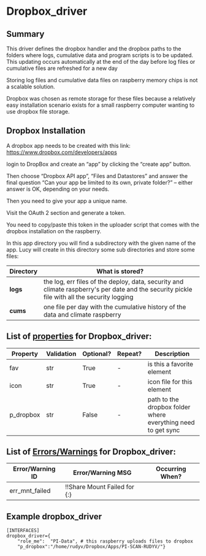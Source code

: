 <!--s_name-->
# Dropbox_driver

<!--e_name-->

## Summary

<!--s_role-->
<!--e_role-->

<!--s_descr-->
This driver defines the dropbox handler and the dropbox paths to the folders where logs, cumulative data and program scripts is to be updated.  This updating occurs automatically at the end of the day before log files or cumulative files are refreshed for a new day

<!--e_descr-->

Storing log files and cumulative data files on raspberry memory chips is not a scalable solution.

Dropbox was chosen as remote storage for these files because a relatively easy installation scenario exists for a small raspberry computer wanting to use dropbox file storage.

## Dropbox Installation

A dropbox app needs to be created with this link:   https://www.dropbox.com/developers/apps

login to DropBox and create an “app” by clicking the “create app” button.

Then choose “Dropbox API app”, “Files and Datastores” and answer the final question “Can your app be limited to its own, private folder?” – either answer is OK, depending on your needs.

Then you need to give your app a unique name.

Visit the OAuth 2 section and generate a token.

You need to copy/paste this token in the uploader script that comes with the dropbox installation on the raspberry.
 
In this app directory you will find a subdirectory with the given name of the app.
Lucy will create in this directory some sub directories and store some files:

| Directory | What is stored? |
| --- | --- |
__logs__ | the log, err files of the deploy, data, security and climate raspberry's per date and the security pickle file with all the security logging |
__cums__ | one file per day with the cumulative history of the data and climate raspberry |


<!--s_tbl-->
## List of [properties](Properties.md) for __Dropbox_driver__:

  | Property | Validation | Optional? | Repeat? | Description |
  | --- | --- | --- | --- | --- |
  | fav | str | True | - | is this a favorite element | 
  | icon | str | True | - | icon file for this element | 
  | p_dropbox | str | False | - | path to the dropbox folder where everything need to get sync | 

## List of [Errors/Warnings](Error_Warn.md) for  __Dropbox_driver__:

  | Error/Warning ID | Error/Warning MSG | Occurring When? |
  | --- | --- | --- | 
  | err_mnt_failed | !!Share Mount Failed for {:} |  
<!--e_tbl-->

## Example dropbox_driver

```
[INTERFACES]
dropbox_driver={ 
    "role_me":  "PI-Data", # this raspberry uploads files to dropbox
    "p_dropbox":"/home/rudyv/Dropbox/Apps/PI-SCAN-RUDYV/"}
```